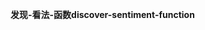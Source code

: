 <span data-ttu-id="9c5ce-101">**发现-看法-函数**</span><span class="sxs-lookup"><span data-stu-id="9c5ce-101">**discover-sentiment-function**</span></span>
